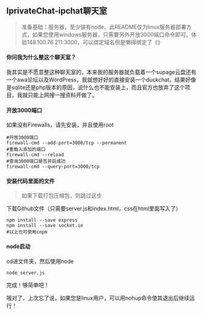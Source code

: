 ## IprivateChat-ipchat聊天室

> 准备基础：服务器，至少装有node，此README仅为linux服务器部署方式，如果您使用windows服务器，只需要另外开放3000端口命令即可。体验148.100.76.211:3000，可以绑定域名但是懒得绑定了《》

#### 你问我为什么整这个聊天室？

我其实是不愿意整这种聊天室的，本来我的服务器就负载着一个supage云盘还有一个awa论坛以及WordPress，我就想好好的直接安装一个duckchat，结果好像是sqlite还是php版本的原因，说什么也不能安装上，而且官方也放弃了这个项目，我就只能上网搜一搜资料开做了。

#### 开放3000端口

如果没有Firewalls，请先安装，并且使用root

```
#开放3000端口
firewall-cmd --add-port=3000/tcp --permanent
#重载入添加的端口
firewall-cmd --reload
#查询3000端口是否开启成功
firewall-cmd --query-port=3000/tcp
```

#### 安装代码里面的文件

> 如果下载打包压缩包，则跳过这步

下载Github文件（只需要server.js和index.html，css在html里面写入了）

```
npm install --save express
npm install --save socket.io
#以上也可使用cnpm
```

#### node启动

cd进文件夹，然后使用node

```
node server.js
```

完成！够简单吧！

哦对了，上次忘了说，如果您是linux用户，可以用nohup命令使其退出后继续运行！
